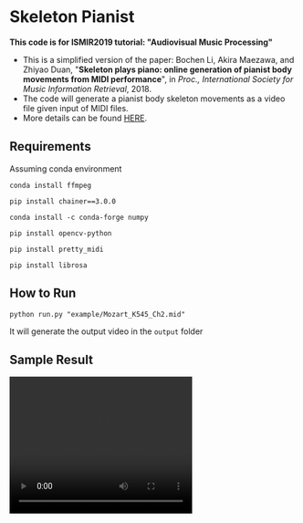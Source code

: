 
# Skeleton Pianist

**This code is for ISMIR2019 tutorial: "Audiovisual Music Processing"**

- This is a simplified version of the paper:
Bochen Li, Akira Maezawa, and Zhiyao Duan, "**Skeleton plays piano: online generation of pianist body movements from MIDI performance**", in *Proc., International Society for Music Information Retrieval*, 2018.
- The code will generate a pianist body skeleton movements as a video file given input of MIDI files.
- More details can be found [HERE](http://www.ece.rochester.edu/projects/air/projects/skeletonpianist.html).

## Requirements

Assuming conda environment

`conda install ffmpeg`

`pip install chainer==3.0.0`

`conda install -c conda-forge numpy`

`pip install opencv-python`

`pip install pretty_midi`

`pip install librosa`

## How to Run

`python run.py "example/Mozart_K545_Ch2.mid"`

It will generate the output video in the `output` folder

## Sample Result

<video width="320" height="240" controls>
  <source src="output/Mozart_K545_Ch2.mp4" type="video/mp4">
</video>